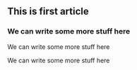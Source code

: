 ## This is first article

### We can write some more stuff here

We can write some more stuff here

We can write some more stuff here
